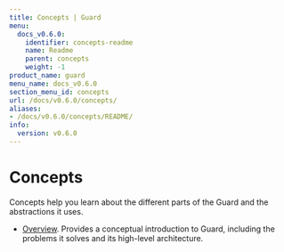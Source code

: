```yaml
---
title: Concepts | Guard
menu:
  docs_v0.6.0:
    identifier: concepts-readme
    name: Readme
    parent: concepts
    weight: -1
product_name: guard
menu_name: docs_v0.6.0
section_menu_id: concepts
url: /docs/v0.6.0/concepts/
aliases:
- /docs/v0.6.0/concepts/README/
info:
  version: v0.6.0
---
```


# Concepts

Concepts help you learn about the different parts of the Guard and the abstractions it uses.

- [Overview](/docs/v0.6.0/concepts/overview). Provides a conceptual introduction to Guard, including the problems it solves and its high-level architecture.
